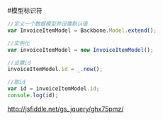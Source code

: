 #模型标识符
```js
//定义一个数据模型并设置默认值
var InvoiceItemModel = Backbone.Model.extend();

//实例化
var invoiceItemModel = new InvoiceItemModel();

//设置id
invoiceItemModel.id = _.now();

//取id
var id = invoiceItemModel.id;
console.log(id);
```
<http://jsfiddle.net/gs_jquery/ghx75pmz/>
